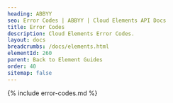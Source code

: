 ```yaml
---
heading: ABBYY
seo: Error Codes | ABBYY | Cloud Elements API Docs
title: Error Codes
description: Cloud Elements Error Codes.
layout: docs
breadcrumbs: /docs/elements.html
elementId: 260
parent: Back to Element Guides
order: 40
sitemap: false
---
```


{% include error-codes.md %}
